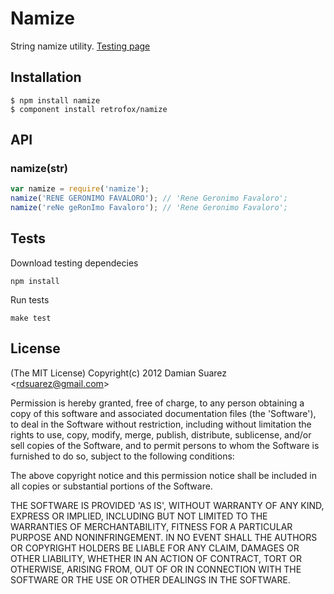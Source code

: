 
# Namize

  String namize utility. [Testing page](http://retrofox.github.com/namize)

## Installation

```
$ npm install namize
$ component install retrofox/namize
```

## API

### namize(str)

```js
var namize = require('namize');
namize('RENE GERONIMO FAVALORO'); // 'Rene Geronimo Favaloro';
namize('reNe geRonImo Favaloro'); // 'Rene Geronimo Favaloro';
```

## Tests

Download testing dependecies

```
npm install
```

Run tests

```
make test
```

## License

(The MIT License)
Copyright(c) 2012 Damian Suarez &lt;rdsuarez@gmail.com&gt;

Permission is hereby granted, free of charge, to any person obtaining
a copy of this software and associated documentation files (the
'Software'), to deal in the Software without restriction, including
without limitation the rights to use, copy, modify, merge, publish,
distribute, sublicense, and/or sell copies of the Software, and to
permit persons to whom the Software is furnished to do so, subject to
the following conditions:

The above copyright notice and this permission notice shall be
included in all copies or substantial portions of the Software.

THE SOFTWARE IS PROVIDED 'AS IS', WITHOUT WARRANTY OF ANY KIND,
EXPRESS OR IMPLIED, INCLUDING BUT NOT LIMITED TO THE WARRANTIES OF
MERCHANTABILITY, FITNESS FOR A PARTICULAR PURPOSE AND NONINFRINGEMENT.
IN NO EVENT SHALL THE AUTHORS OR COPYRIGHT HOLDERS BE LIABLE FOR ANY
CLAIM, DAMAGES OR OTHER LIABILITY, WHETHER IN AN ACTION OF CONTRACT,
TORT OR OTHERWISE, ARISING FROM, OUT OF OR IN CONNECTION WITH THE
SOFTWARE OR THE USE OR OTHER DEALINGS IN THE SOFTWARE.
